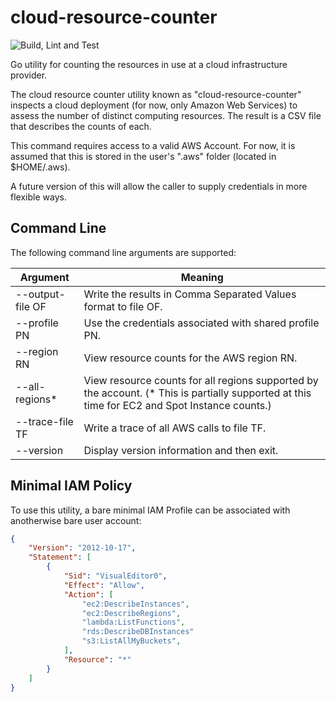 # cloud-resource-counter

![Build, Lint and Test](https://github.com/expel-io/cloud-resource-counter/workflows/Build,%20Lint%20and%20Test/badge.svg?branch=master)

Go utility for counting the resources in use at a cloud infrastructure provider.

The cloud resource counter utility known as "cloud-resource-counter" inspects
a cloud deployment (for now, only Amazon Web Services) to assess the number of
distinct computing resources. The result is a CSV file that describes the counts
of each.

This command requires access to a valid AWS Account. For now, it is assumed that
this is stored in the user's ".aws" folder (located in $HOME/.aws).

A future version of this will allow the caller to supply credentials in more
flexible ways.

## Command Line

The following command line arguments are supported:

Argument         | Meaning
-----------------|----------------------------------
--output-file OF | Write the results in Comma Separated Values format to file OF.
--profile PN     | Use the credentials associated with shared profile PN.
--region RN      | View resource counts for the AWS region RN.
--all-regions*   | View resource counts for all regions supported by the account. (\* This is partially supported at this time for EC2 and Spot Instance counts.)
--trace-file TF  | Write a trace of all AWS calls to file TF.
--version        | Display version information and then exit.

## Minimal IAM Policy

To use this utility, a bare minimal IAM Profile can be associated with anotherwise bare user account:

```JSON
{
    "Version": "2012-10-17",
    "Statement": [
        {
            "Sid": "VisualEditor0",
            "Effect": "Allow",
            "Action": [
                "ec2:DescribeInstances",
                "ec2:DescribeRegions",
                "lambda:ListFunctions",
                "rds:DescribeDBInstances"
                "s3:ListAllMyBuckets",
            ],
            "Resource": "*"
        }
    ]
}
```
